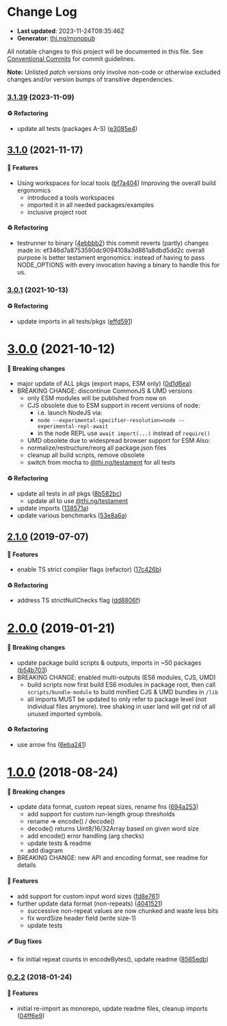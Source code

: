 # Change Log

- **Last updated**: 2023-11-24T09:35:46Z
- **Generator**: [thi.ng/monopub](https://thi.ng/monopub)

All notable changes to this project will be documented in this file.
See [Conventional Commits](https://conventionalcommits.org/) for commit guidelines.

**Note:** Unlisted _patch_ versions only involve non-code or otherwise excluded changes
and/or version bumps of transitive dependencies.

### [3.1.39](https://github.com/thi-ng/umbrella/tree/@thi.ng/rle-pack@3.1.39) (2023-11-09)

#### ♻️ Refactoring

- update all tests (packages A-S) ([e3085e4](https://github.com/thi-ng/umbrella/commit/e3085e4))

## [3.1.0](https://github.com/thi-ng/umbrella/tree/@thi.ng/rle-pack@3.1.0) (2021-11-17)

#### 🚀 Features

- Using workspaces for local tools ([bf7a404](https://github.com/thi-ng/umbrella/commit/bf7a404))
  Improving the overall build ergonomics
  - introduced a tools workspaces
  - imported it in all needed packages/examples
  - inclusive project root

#### ♻️ Refactoring

- testrunner to binary ([4ebbbb2](https://github.com/thi-ng/umbrella/commit/4ebbbb2))
  this commit reverts (partly) changes made in:
  ef346d7a8753590dc9094108a3d861a8dbd5dd2c
  overall purpose is better testament ergonomics:
  instead of having to pass NODE_OPTIONS with every invocation
  having a binary to handle this for us.

### [3.0.1](https://github.com/thi-ng/umbrella/tree/@thi.ng/rle-pack@3.0.1) (2021-10-13)

#### ♻️ Refactoring

- update imports in all tests/pkgs ([effd591](https://github.com/thi-ng/umbrella/commit/effd591))

# [3.0.0](https://github.com/thi-ng/umbrella/tree/@thi.ng/rle-pack@3.0.0) (2021-10-12)

#### 🛑 Breaking changes

- major update of ALL pkgs (export maps, ESM only) ([0d1d6ea](https://github.com/thi-ng/umbrella/commit/0d1d6ea))
- BREAKING CHANGE: discontinue CommonJS & UMD versions
  - only ESM modules will be published from now on
  - CJS obsolete due to ESM support in recent versions of node:
    - i.e. launch NodeJS via:
    - `node --experimental-specifier-resolution=node --experimental-repl-await`
    - in the node REPL use `await import(...)` instead of `require()`
  - UMD obsolete due to widespread browser support for ESM
  Also:
  - normalize/restructure/reorg all package.json files
  - cleanup all build scripts, remove obsolete
  - switch from mocha to [@thi.ng/testament](https://github.com/thi-ng/umbrella/tree/main/packages/testament) for all tests

#### ♻️ Refactoring

- update all tests in _all_ pkgs ([8b582bc](https://github.com/thi-ng/umbrella/commit/8b582bc))
  - update all to use [@thi.ng/testament](https://github.com/thi-ng/umbrella/tree/main/packages/testament)
- update imports ([138571a](https://github.com/thi-ng/umbrella/commit/138571a))
- update various benchmarks ([53e8a6a](https://github.com/thi-ng/umbrella/commit/53e8a6a))

## [2.1.0](https://github.com/thi-ng/umbrella/tree/@thi.ng/rle-pack@2.1.0) (2019-07-07)

#### 🚀 Features

- enable TS strict compiler flags (refactor) ([17c426b](https://github.com/thi-ng/umbrella/commit/17c426b))

#### ♻️ Refactoring

- address TS strictNullChecks flag ([dd8806f](https://github.com/thi-ng/umbrella/commit/dd8806f))

# [2.0.0](https://github.com/thi-ng/umbrella/tree/@thi.ng/rle-pack@2.0.0) (2019-01-21)

#### 🛑 Breaking changes

- update package build scripts & outputs, imports in ~50 packages ([b54b703](https://github.com/thi-ng/umbrella/commit/b54b703))
- BREAKING CHANGE: enabled multi-outputs (ES6 modules, CJS, UMD)
  - build scripts now first build ES6 modules in package root, then call
    `scripts/bundle-module` to build minified CJS & UMD bundles in `/lib`
  - all imports MUST be updated to only refer to package level
    (not individual files anymore). tree shaking in user land will get rid of
    all unused imported symbols.

#### ♻️ Refactoring

- use arrow fns ([6eba241](https://github.com/thi-ng/umbrella/commit/6eba241))

# [1.0.0](https://github.com/thi-ng/umbrella/tree/@thi.ng/rle-pack@1.0.0) (2018-08-24)

#### 🛑 Breaking changes

- update data format, custom repeat sizes, rename fns ([694a253](https://github.com/thi-ng/umbrella/commit/694a253))
  - add support for custom run-length group thresholds
  - rename => encode() / decode()
  - decode() returns Uint8/16/32Array based on given word size
  - add encode() error handling (arg checks)
  - update tests & readme
  - add diagram
- BREAKING CHANGE: new API and encoding format, see readme
  for details

#### 🚀 Features

- add support for custom input word sizes ([fd8e761](https://github.com/thi-ng/umbrella/commit/fd8e761))
- further update data format (non-repeats) ([4041521](https://github.com/thi-ng/umbrella/commit/4041521))
  - successive non-repeat values are now chunked and waste less bits
  - fix wordSize header field (write size-1)
  - update tests

#### 🩹 Bug fixes

- fix initial repeat counts in encodeBytes(), update readme ([8565edb](https://github.com/thi-ng/umbrella/commit/8565edb))

### [0.2.2](https://github.com/thi-ng/umbrella/tree/@thi.ng/rle-pack@0.2.2) (2018-01-24)

#### 🚀 Features

- initial re-import as monorepo, update readme files, cleanup imports ([04ff6e9](https://github.com/thi-ng/umbrella/commit/04ff6e9))
